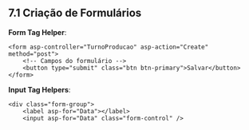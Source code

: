 ## 7.1 Criação de Formulários

**Form Tag Helper**:

```cshtml
<form asp-controller="TurnoProducao" asp-action="Create" method="post">
    <!-- Campos do formulário -->
    <button type="submit" class="btn btn-primary">Salvar</button>
</form>
```

**Input Tag Helpers**:

```cshtml
<div class="form-group">
    <label asp-for="Data"></label>
    <input asp-for="Data" class="form-control" />
    
```

